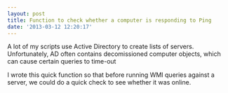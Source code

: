```yaml
---
layout: post
title: Function to check whether a computer is responding to Ping
date: '2013-03-12 12:20:17'
---
```



A lot of my scripts use Active Directory to create lists of servers. Unfortunately, AD often contains decomissioned computer objects, which can cause certain queries to time-out

I wrote this quick function so that before running WMI queries against a server, we could do a quick check to see whether it was online.

<script src="https://gist.github.com/GuruAnt/5434695.js"></script>


